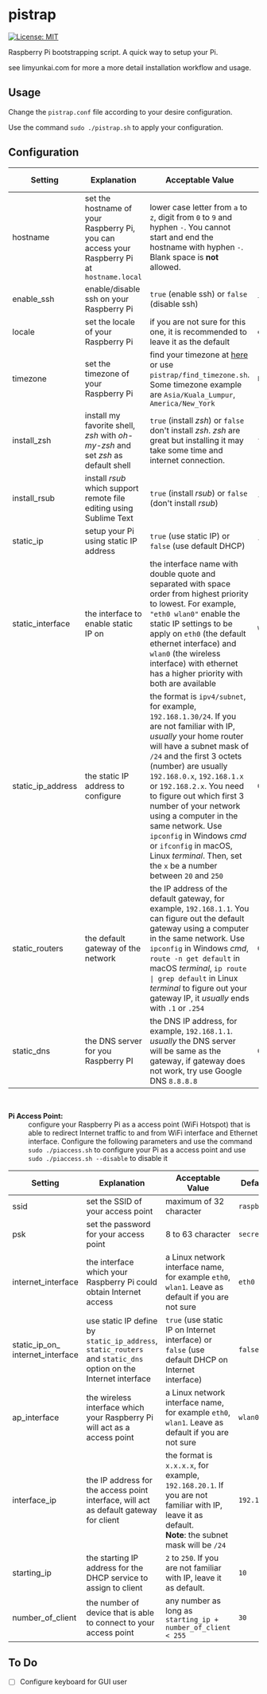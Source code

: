 # pistrap
[![License: MIT](https://img.shields.io/badge/License-MIT-yellow.svg)](https://github.com/limyunkai19/minimal-mistakes-jekyll/blob/master/LICENSE)


Raspberry Pi bootstrapping script. A quick way to setup your Pi.

see limyunkai.com for more a more detail installation workflow and usage.

## Usage
Change the `pistrap.conf` file according to your desire configuration.

Use the command `sudo ./pistrap.sh` to apply your configuration.

## Configuration

Setting    | Explanation | Acceptable Value | Default Value
-----------|-------------|------------------|--------------
hostname   | set the hostname of your Raspberry Pi, you can access your Raspberry Pi at `hostname.local` | lower case letter from `a` to `z`, digit from `0` to `9` and hyphen `-`. You cannot start and end the hostname with hyphen `-`. Blank space is **not** allowed.| `raspberrypi`
enable_ssh | enable/disable ssh on your Raspberry Pi | `true` (enable ssh) or `false` (disable ssh) | `true`
locale     | set the locale of your Raspberry Pi | if you are not sure for this one, it is recommended to leave it as the default | `en_US.UTF-8`
timezone   | set the timezone of your Raspberry Pi | find your timezone at [here](https://en.wikipedia.org/wiki/List_of_tz_database_time_zones) or use `pistrap/find_timezone.sh`. Some timezone example are `Asia/Kuala_Lumpur`, `America/New_York` | `Etc/UTC`
install_zsh| install my favorite shell, _zsh_ with _oh-my-zsh_ and set _zsh_ as default shell | `true` (install _zsh_) or `false` don't install _zsh_. _zsh_ are great but installing it may take some time and internet connection. | `false`
install_rsub | install *rsub* which support remote file editing using Sublime Text | `true` (install *rsub*) or `false` (don't install *rsub*) | `false`
static_ip | setup your Pi using static IP address | `true` (use static IP) or `false` (use default DHCP) | `false`
static_interface | the interface to enable static IP on | the interface name with double quote and separated with space order from highest priority to lowest. For example, `"eth0 wlan0"` enable the static IP settings to be apply on `eth0` (the default ethernet interface) and `wlan0` (the wireless interface) with ethernet has a higher priority with both are available | `"eth0 wlan0"`
static_ip_address | the static IP address to configure | the format is `ipv4/subnet`, for example, `192.168.1.30/24`. If you are not familiar with IP, *usually* your home router will have a subnet mask of `/24` and the first 3 octets (number) are usually `192.168.0.x`, `192.168.1.x` or `192.168.2.x`. You need to figure out which first 3 number of your network using a computer in the same network. Use `ipconfig` in Windows *cmd* or `ifconfig` in macOS, Linux *terminal*. Then, set the `x` be a number between `20` and `250` | `0.0.0.0/24`
static_routers | the default gateway of the network | the IP address of the default gateway, for example, `192.168.1.1`. You can figure out the default gateway using a computer in the same network. Use `ipconfig` in Windows *cmd*, `route -n get default` in macOS *terminal*, <code>ip route &#124; grep default</code> in Linux *terminal* to figure out your gateway IP, it *usually* ends with `.1` or `.254` | `0.0.0.0`
static_dns | the DNS server for you Raspberry PI | the DNS IP address, for example, `192.168.1.1`. *usually* the DNS server will be same as the gateway, if gateway does not work, try use Google DNS `8.8.8.8` | `0.0.0.0`

<br>
<dl>
    <strong>Pi Access Point:</strong>
    <dd>
        configure your Raspberry Pi as a access point (WiFi Hotspot) that is able to redirect Internet traffic to and from WiFi interface and Ethernet interface. Configure the following parameters and use the command <code>sudo ./piaccess.sh</code> to configure your Pi as a access point and use <code>sudo ./piaccess.sh --disable</code> to disable it
    </dd>
</dl>

Setting    | Explanation | Acceptable Value | Default Value
-----------|-------------|------------------|--------------
ssid | set the SSID of your access point | maximum of 32 character | `raspberrypi`
psk | set the password for your access point | 8 to 63 character | `secretpassword`
internet_interface | the interface which your Raspberry Pi could obtain Internet access | a Linux network interface name, for example `eth0`, `wlan1`. Leave as default if you are not sure | `eth0`
static_ip_on_<br>internet_interface | use static IP define by `static_ip_address`, `static_routers` and `static_dns` option on the Internet interface | `true` (use static IP on Internet interface) or `false` (use default DHCP on Internet interface) | `false`
ap_interface | the wireless interface which your Raspberry Pi will act as a access point | a Linux network interface name, for example `eth0`, `wlan1`. Leave as default if you are not sure | `wlan0`
interface_ip | the IP address for the access point interface, will act as default gateway for client | the format is `x.x.x.x`, for example, `192.168.20.1`. If you are not familiar with IP, leave it as default. <br>**Note**: the subnet mask will be `/24` | `192.168.20.1`
starting_ip | the starting IP address for the DHCP service to assign to client | `2` to `250`. If you are not familiar with IP, leave it as default. | `10`
number_of_client | the number of device that is able to connect to your access point | any number as long as `starting_ip + number_of_client < 255` | `30`


## To Do
- [ ] Configure keyboard for GUI user

